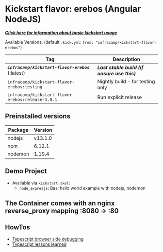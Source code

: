 # Kickstart flavor: erebos (Angular NodeJS)


***[Click here for information about basic kickstart usage](https://infracamp.org)***


Available Versions: (default `.kick.yml`: `from: "infracamp/kickstart-flavor-erebos"`)

| Tag  | Description |
|------|-------------|
| ***`infracamp/kickstart-flavor-erebos`*** (:latest)  | ***Last stable build (if unsure use this)*** |
| `infracamp/kickstart-flavor-erebos:testing`          | Nightly build - for testing only      |
| `infracamp/kickstart-flavor-erebos:release-1.0.1`    | Run explicit release                  |

## Preinstalled versions

| Package | Version |
|---------|---------|
| nodejs  | v13.1.0 |
| npm     | 6.12.1   |
| nodemon | 1.19.4  |

## Demo Project

- Available via `kickstart skel`:
    - `node_expresjs`: Basi hello world example with nodejs, nodemon 

## The Container comes with an nginx reverse_proxy mapping :8080 -> :80

## HowTos

- [Typescript browser side debugging](doc/typescript-debugging.md)
- [Typescript lessons learned](doc/typescript-lessons-learned.md)








